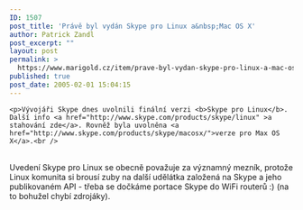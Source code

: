 ```yaml
---
ID: 1507
post_title: 'Právě byl vydán Skype pro Linux a&nbsp;Mac OS X'
author: Patrick Zandl
post_excerpt: ""
layout: post
permalink: >
  https://www.marigold.cz/item/prave-byl-vydan-skype-pro-linux-a-mac-os-x
published: true
post_date: 2005-02-01 15:04:15
---
```

	<p>Vývojáři Skype dnes uvolnili finální verzi <b>Skype pro Linux</b>. Další info <a href="http://www.skype.com/products/skype/linux" >a stahování zde</a>. Rovněž byla uvolněna <a href="http://www.skype.com/products/skype/macosx/">verze pro Max OS X</a>.<br />
<br />
Uvedení Skype pro Linux se obecně považuje za významný mezník, protože
Linux komunita si brousí zuby na další udělátka založená na Skype a
jeho publikovaném API - třeba se dočkáme portace Skype do WiFi routerů
:) (na to bohužel chybí zdrojáky).</p>